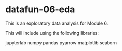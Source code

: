 # datafun-06-eda

This is an exploratory data analysis for Module 6. 

This will include using the following libraries:

jupyterlab
numpy
pandas
pyarrow
matplotlib
seaborn